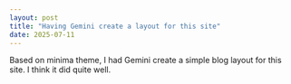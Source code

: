 ```yaml
---
layout: post
title: "Having Gemini create a layout for this site"
date: 2025-07-11
---
```


Based on minima theme, I had Gemini create a simple blog layout for this site. I think it did quite well.